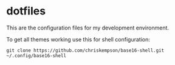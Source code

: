 dotfiles
========

This are the configuration files for my development environment.

To get all themes working use this for shell configuration:

    git clone https://github.com/chriskempson/base16-shell.git ~/.config/base16-shell


